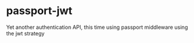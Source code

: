 # passport-jwt
Yet another authentication API, this time using passport middleware using the jwt strategy
